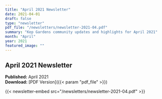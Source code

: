 ```yaml
---
title: "April 2021 Newsletter"
date: 2021-04-01
draft: false
type: "newsletter"
pdf_file: "/newsletters/newsletter-2021-04.pdf"
summary: "Kep Gardens community updates and highlights for April 2021"
month: "April"
year: 2021
featured_image: ""
---
```


## April 2021 Newsletter

**Published:** April 2021  
**Download:** [PDF Version]({{< param "pdf_file" >}})

{{< newsletter-embed src="/newsletters/newsletter-2021-04.pdf" >}}
